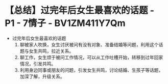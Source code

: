 # 【总结】过完年后女生最喜欢的话题 - P1 - 7情子 - BV1ZM411Y7Qm

-   过完年后女生最喜欢的话题
    1.  聊被家人吹换，女生讨厌被问有没有对象、准备结婚等问题，利用这个话题与女生共鸣，拉近关系。
    2.  聊工作，女生烦于被问工作情况，可以从工作吐槽开始，转移到过年回家情况，引发共鸣。
    3.  利用身边同事或朋友的问题，引发女生共鸣，讨论结婚、生孩子等话题，加深了解，升级关系。